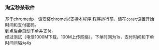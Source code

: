 ### 淘宝秒杀软件

基于chromedp，请安装chrome以支持本程序
程序运行前，请在`const`设置开始时间和支付密码。\
到点后会自动下单并支付。\
经过测试（电信1000M下载，100M上传网络），下单时间为1s，支付时间和下单时间间隔为4s
